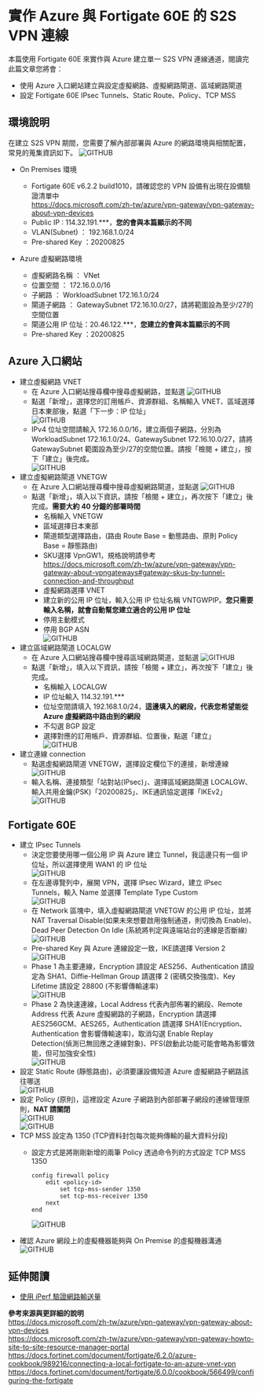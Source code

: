 # 實作 Azure 與 Fortigate 60E 的 S2S VPN 連線
 本篇使用 Fortigate 60E 來實作與 Azure 建立單一 S2S VPN 連線通道，閱讀完此篇文章您將會：<br>
 - 使用 Azure 入口網站建立與設定虛擬網路、虛擬網路閘道、區域網路閘道<br>
 - 設定 Fortigate 60E IPsec Tunnels、Static Route、Policy、TCP MSS<br>

## 環境說明

 在建立 S2S VPN 期間，您需要了解內部部署與 Azure 的網路環境與相關配置，常見的蒐集資訊如下。
 ![GITHUB](https://github.com/BrianHsing/Azure-Virtual-Network-Gateway/blob/master/S2S/Fortigate/image/lab.PNG "lab")<br>
 - On Premises 環境
	- Fortigate 60E v6.2.2 build1010，請確認您的 VPN 設備有出現在設備驗證清單中 <br>
	  https://docs.microsoft.com/zh-tw/azure/vpn-gateway/vpn-gateway-about-vpn-devices<br>
	- Public IP : 114.32.191.\*\*\*，**您的會與本篇顯示的不同**<br>
	- VLAN(Subnet) ： 192.168.1.0/24<br>
	- Pre-shared Key ：20200825<br>

 - Azure 虛擬網路環境<br>
	- 虛擬網路名稱 ： VNet<br>
	- 位置空間 ： 172.16.0.0/16<br>
	- 子網路 ： WorkloadSubnet 172.16.1.0/24<br>
	- 閘道子網路 ： GatewaySubnet 172.16.10.0/27，請將範圍設為至少/27的空間位置<br>
	- 閘道公用 IP 位址：20.46.122.\*\*\*，**您建立的會與本篇顯示的不同**<br>
	- Pre-shared Key ：20200825<br>

## Azure 入口網站
 - 建立虛擬網路 VNET<br>
	- 在 Azure 入口網站搜尋欄中搜尋虛擬網路，並點選
	![GITHUB](https://github.com/BrianHsing/Azure-Virtual-Network-Gateway/blob/master/S2S/Fortigate/image/createvnet1.PNG "createvnet1")<br>
	- 點選「新增」，選擇您的訂用帳戶、資源群組、名稱輸入 VNET、區域選擇日本東部後，點選「下一步：IP 位址」<br>
	![GITHUB](https://github.com/BrianHsing/Azure-Virtual-Network-Gateway/blob/master/S2S/Fortigate/image/createvnet3.PNG "createvnet3")<br>
	- IPv4 位址空間請輸入 172.16.0.0/16，建立兩個子網路，分別為 WorkloadSubnet 172.16.1.0/24、GatewaySubnet 172.16.10.0/27，請將 GatewaySubnet 範圍設為至少/27的空間位置。請按「檢閱 + 建立」，按下「建立」後完成。<br>
	![GITHUB](https://github.com/BrianHsing/Azure-Virtual-Network-Gateway/blob/master/S2S/Fortigate/image/createvnet4.PNG "createvnet4")<br>
 - 建立虛擬網路閘道 VNETGW<br>
	- 在 Azure 入口網站搜尋欄中搜尋虛擬網路閘道，並點選
	![GITHUB](https://github.com/BrianHsing/Azure-Virtual-Network-Gateway/blob/master/S2S/Fortigate/image/createvnetgw1.PNG "createvnetgw1")<br>
	- 點選「新增」，填入以下資訊，請按「檢閱 + 建立」，再次按下「建立」後完成。**需要大約 40 分鐘的部署時間**<br>
		- 名稱輸入 VNETGW<br>
		- 區域選擇日本東部<br>
		- 閘道類型選擇路由，(路由 Route Base = 動態路由、原則 Policy Base = 靜態路由)<br>
		- SKU選擇 VpnGW1，規格說明請參考 https://docs.microsoft.com/zh-tw/azure/vpn-gateway/vpn-gateway-about-vpngateways#gateway-skus-by-tunnel-connection-and-throughput<br>
		- 虛擬網路選擇 VNET<br>
		- 建立新的公用 IP 位址，輸入公用 IP 位址名稱 VNTGWPIP。**您只需要輸入名稱，就會自動幫您建立適合的公用 IP 位址**<br>
		- 停用主動模式<br>
		- 停用 BGP ASN<br>
		![GITHUB](https://github.com/BrianHsing/Azure-Virtual-Network-Gateway/blob/master/S2S/Fortigate/image/createvnetgw2.PNG "createvnetgw2")<br>
 - 建立區域網路閘道 LOCALGW<br>
	- 在 Azure 入口網站搜尋欄中搜尋區域網路閘道，並點選
	![GITHUB](https://github.com/BrianHsing/Azure-Virtual-Network-Gateway/blob/master/S2S/Fortigate/image/createlocalnetgw1.PNG "createlocalnetgw1")<br>
	- 點選「新增」，填入以下資訊，請按「檢閱 + 建立」，再次按下「建立」後完成。<br>
		- 名稱輸入 LOCALGW<br>
		- IP 位址輸入 114.32.191.\*\*\*<br>
		- 位址空間請填入 192.168.1.0/24，**這邊填入的網段，代表您希望能從 Azure 虛擬網路中路由到的網段**<br>
		- 不勾選 BGP 設定<br>
		- 選擇對應的訂用帳戶、資源群組、位置後，點選「建立」<br>
		![GITHUB](https://github.com/BrianHsing/Azure-Virtual-Network-Gateway/blob/master/S2S/Fortigate/image/createlocalnetgw2.PNG "createlocalnetgw2")<br>
 - 建立連線 connection
	- 點選虛擬網路閘道 VNETGW，選擇設定欄位下的連接，新增連線<br>
	![GITHUB](https://github.com/BrianHsing/Azure-Virtual-Network-Gateway/blob/master/S2S/Fortigate/image/connetion1.png "connetion1")<br>
	- 輸入名稱、連接類型「站對站(IPsec)」、選擇區域網路閘道 LOCALGW、輸入共用金鑰(PSK)「20200825」、IKE通訊協定選擇「IKEv2」<br>
	![GITHUB](https://github.com/BrianHsing/Azure-Virtual-Network-Gateway/blob/master/S2S/Fortigate/image/connetion2.PNG "connetion2")<br>

## Fortigate 60E
 - 建立 IPsec Tunnels
	- 決定您要使用哪一個公用 IP 與 Azure 建立 Tunnel，我這邊只有一個 IP 位址，所以選擇使用 WAN1 的 IP 位址<br>
	![GITHUB](https://github.com/BrianHsing/Azure-Virtual-Network-Gateway/blob/master/S2S/Fortigate/image/fortigate2.png "fortigate2")<br>
	- 在左邊導覽列中，展開 VPN，選擇 IPsec Wizard，建立 IPsec Tunnels，輸入 Name 並選擇 Template Type Custom<br>
	![GITHUB](https://github.com/BrianHsing/Azure-Virtual-Network-Gateway/blob/master/S2S/Fortigate/image/fortigate3.PNG "fortigate3")<br>
	- 在 Network 區塊中，填入虛擬網路閘道 VNETGW 的公用 IP 位址，並將 NAT Traversal Disable(如果未來想要啟用強制通道，則切換為 Enable)、Dead Peer Detection On Idle (系統將判定與遠端站台的連線是否斷線)<br>
	![GITHUB](https://github.com/BrianHsing/Azure-Virtual-Network-Gateway/blob/master/S2S/Fortigate/image/fortigate4.png "fortigate4")<br>	
	- Pre-shared Key 與 Azure 連線設定一致，IKE請選擇 Version 2<br>
	![GITHUB](https://github.com/BrianHsing/Azure-Virtual-Network-Gateway/blob/master/S2S/Fortigate/image/fortigate5.PNG "fortigate5")<br>	
	- Phase 1 為主要連線，Encryption 請設定 AES256、Authentication 請設定為 SHA1、Diffie-Hellman Group 請選擇 2 (密碼交換強度)、Key Lifetime 請設定 28800 (不影響傳輸速率)<br>
	![GITHUB](https://github.com/BrianHsing/Azure-Virtual-Network-Gateway/blob/master/S2S/Fortigate/image/fortigate6.PNG "fortigate6")<br>	
	- Phase 2 為快速連線，Local Address 代表內部佈署的網段、Remote Address 代表 Azure 虛擬網路的子網路，Encryption 請選擇 AES256GCM、AES265，Authentication 請選擇 SHA1(Encryption、Authentication 會影響傳輸速率)，取消勾選 Enable Replay Detection(偵測已無回應之連線對象)、PFS(啟動此功能可能會略為影響效能，但可加強安全性)<br>
 	![GITHUB](https://github.com/BrianHsing/Azure-Virtual-Network-Gateway/blob/master/S2S/Fortigate/image/fortigate7.PNG "fortigate7")<br>	
 - 設定 Static Route (靜態路由)，必須要讓設備知道 Azure 虛擬網路子網路該往哪送<br>
 ![GITHUB](https://github.com/BrianHsing/Azure-Virtual-Network-Gateway/blob/master/S2S/Fortigate/image/fortigate8.PNG "fortigate8")<br>	
 - 設定 Policy (原則)，這裡設定 Azure 子網路到內部部署子網段的連線管理原則，**NAT 請關閉**<br>
 ![GITHUB](https://github.com/BrianHsing/Azure-Virtual-Network-Gateway/blob/master/S2S/Fortigate/image/fortigate9.PNG "fortigate9")<br>	
 ![GITHUB](https://github.com/BrianHsing/Azure-Virtual-Network-Gateway/blob/master/S2S/Fortigate/image/fortigate10.PNG "fortigate10")<br>	
 - TCP MSS 設定為 1350 (TCP資料封包每次能夠傳輸的最大資料分段)<br>
	- 設定方式是將剛剛新增的兩筆 Policy 透過命令列的方式設定 TCP MSS 1350<br>
		```
		config firewall policy 
			edit <policy-id> 
				set tcp-mss-sender 1350 
				set tcp-mss-receiver 1350 
			next 
		end
		```
	
		![GITHUB](https://github.com/BrianHsing/Azure-Virtual-Network-Gateway/blob/master/S2S/Fortigate/image/fortigate11.PNG "fortigate11")<br>	
 - 確認 Azure 網段上的虛擬機器能夠與 On Premise 的虛擬機器溝通<br>
 ![GITHUB](https://github.com/BrianHsing/Azure-Virtual-Network-Gateway/blob/master/S2S/Fortigate/image/ping.png "ping")<br>	
 
## 延伸閱讀
 - [使用 iPerf 驗證網路輸送量](https://github.com/BrianHsing/Azure-Virtual-Network-Gateway/tree/master/Validate-Throughput-iPerf)<br>



**參考來源與更詳細的說明**<br>
https://docs.microsoft.com/zh-tw/azure/vpn-gateway/vpn-gateway-about-vpn-devices <br>
https://docs.microsoft.com/zh-tw/azure/vpn-gateway/vpn-gateway-howto-site-to-site-resource-manager-portal<br>
https://docs.fortinet.com/document/fortigate/6.2.0/azure-cookbook/989216/connecting-a-local-fortigate-to-an-azure-vnet-vpn <br>
https://docs.fortinet.com/document/fortigate/6.0.0/cookbook/566499/configuring-the-fortigate <br>
